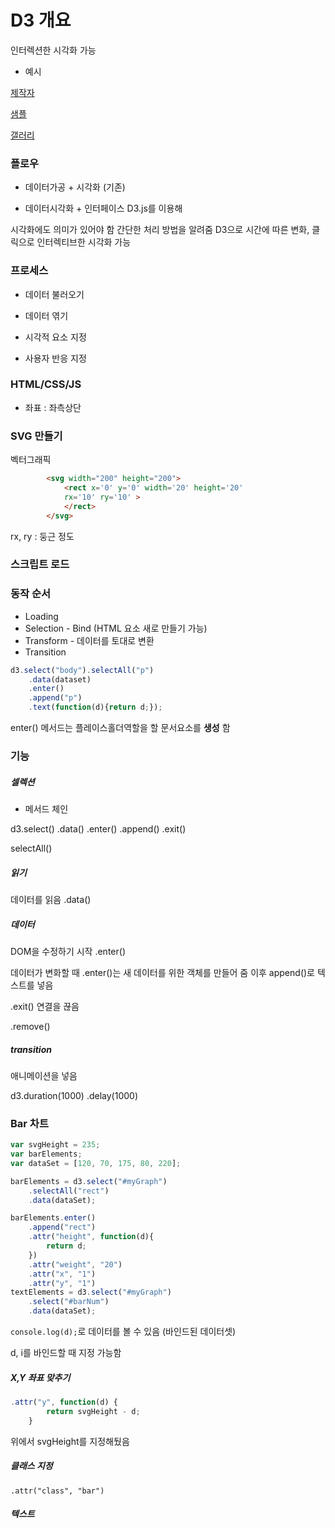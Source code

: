 # D3 개요

인터렉션한 시각화 가능

* 예시

[제작자](https://bost.ocks.org)

[샘플](bl.ocks.org/mbostock)

[갤러리](http://christopheviau.com/d3list/gallery.html)

### 플로우

* 데이터가공 + 시각화 (기존)

* 데이터시각화 + 인터페이스
D3.js를 이용해

시각화에도 의미가 있어야 함
간단한 처리 방법을 알려줌
D3으로 시간에 따른 변화, 클릭으로 인터렉티브한 시각화 가능

### 프로세스

* 데이터 불러오기

* 데이터 엮기

* 시각적 요소 지정

* 사용자 반응 지정

### HTML/CSS/JS

* 좌표 : 좌측상단

### SVG 만들기

벡터그래픽

```html
        <svg width="200" height="200">
            <rect x='0' y='0' width='20' height='20'
            rx='10' ry='10' >
            </rect>
        </svg>
```
rx, ry : 둥근 정도

### 스크립트 로드

### 동작 순서

* Loading
* Selection - Bind (HTML 요소 새로 만들기 가능)
* Transform - 데이터를 토대로 변환
* Transition


```js
d3.select("body").selectAll("p")
    .data(dataset)
    .enter()
    .append("p")
    .text(function(d){return d;});
```
enter() 메서드는 플레이스홀더역할을 할 문서요소를 **생성** 함

### 기능

##### 셀렉션

* 메서드 체인

d3.select()
    .data()
    .enter()
    .append()
    .exit()

selectAll()


##### 읽기

데이터를 읽음
.data()

##### 데이터

DOM을 수정하기 시작
.enter()

데이터가 변화할 때 .enter()는 새 데이터를 위한 객체를 만들어 줌
이후 append()로 텍스트를 넣음

.exit()
연결을 끊음

.remove()

##### transition

애니메이션을 넣음

d3.duration(1000)
    .delay(1000)

### Bar 차트

```js
var svgHeight = 235;
var barElements;
var dataSet = [120, 70, 175, 80, 220];

barElements = d3.select("#myGraph")
    .selectAll("rect")
    .data(dataSet);

barElements.enter()
    .append("rect")
    .attr("height", function(d){
        return d;
    })
    .attr("weight", "20")
    .attr("x", "1")
    .attr("y", "1")
textElements = d3.select("#myGraph")
    .select("#barNum")
    .data(dataSet);
```

`console.log(d);`로 데이터를 볼 수 있음 (바인드된 데이터셋)

d, i를 바인드할 때 지정 가능함

##### X,Y 좌표 맞추기

```js
.attr("y", function(d) {
        return svgHeight - d;
    }
```

위에서 svgHeight를 지정해뒀음

##### 클래스 지정

`.attr("class", "bar")`

##### 텍스트

